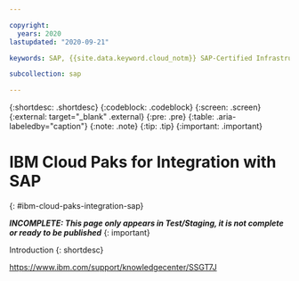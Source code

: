 ```yaml
---

copyright:
  years: 2020
lastupdated: "2020-09-21"

keywords: SAP, {{site.data.keyword.cloud_notm}} SAP-Certified Infrastructure, {{site.data.keyword.ibm_cloud_sap}}, SAP Workloads, IBM Cloud Paks

subcollection: sap

---
```


{:shortdesc: .shortdesc}
{:codeblock: .codeblock}
{:screen: .screen}
{:external: target="_blank" .external}
{:pre: .pre}
{:table: .aria-labeledby="caption"}
{:note: .note}
{:tip: .tip}
{:important: .important}

# IBM Cloud Paks for Integration with SAP
{: #ibm-cloud-paks-integration-sap}

**_INCOMPLETE: This page only appears in Test/Staging, it is not complete or ready to be published_**
{: important}

Introduction
{: shortdesc}

https://www.ibm.com/support/knowledgecenter/SSGT7J